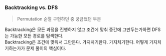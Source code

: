 ### Backtracking vs. DFS 
> Permutation 순열 구현하던 중 궁금했던 부분

Backtracking은 모든 과정을 진행하지 않고 조건에 맞춰 중간에 그만두는가하면 DFS는 가능한 모든 경로를 탐색한다. <br>
Backtracking은 조건에 맞춰서 그만둔다. 가지치기한다. 가지치기한다. 어떻게 가지치기하는가가 문제 풀이의 핵심이다. 
